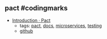 pact #codingmarks 
---
* [Introduction · Pact](https://docs.pact.io/)
    * tags: [pact](../tags/pact.md), [docs](../tags/docs.md), [microservices](../tags/microservices.md), [testing](../tags/testing.md)
    * [github](https://github.com/realestate-com-au/pact)
